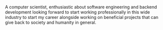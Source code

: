 A computer scientist, enthusiastic about software engineering and backend development looking forward to start working professionally in this wide industry to start my career alongside working on beneficial projects that can give back to society and humanity in general.
<!---
FathiSulieman/FathiSulieman is a ✨ special ✨ repository because its `README.md` (this file) appears on your GitHub profile.
You can click the Preview link to take a look at your changes.
--->
